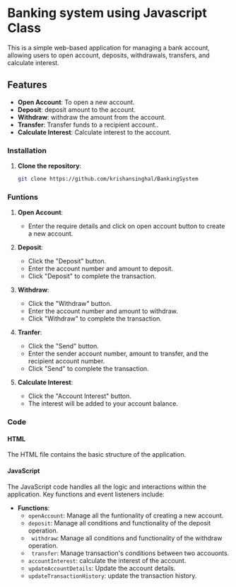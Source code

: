 # Banking system using Javascript Class

This is a simple web-based application for managing a bank account, allowing users to open account, deposits, withdrawals, transfers, and calculate interest.

## Features

- **Open Account**: To open a new account.
- **Deposit**: deposit amount to the account.
- **Withdraw**: withdraw the amount from the account.
- **Transfer**: Transfer funds to a recipient account..
- **Calculate Interest**: Calculate interest to the account.


### Installation

1. **Clone the repository**:
   ```bash
   git clone https://github.com/krishansinghal/BankingSystem
   ```


### Funtions

1. **Open Account**:
   - Enter the require details and click on open account button to create a new account.

2. **Deposit**:
   - Click the "Deposit" button.
   - Enter the account number and amount to deposit.
   - Click "Deposit" to complete the transaction.

3. **Withdraw**:
   - Click the "Withdraw" button.
   - Enter the account number and amount to withdraw.
   - Click "Withdraw" to complete the transaction.

4. **Tranfer**:
   - Click the "Send" button.
   - Enter the sender account number, amount to transfer, and  the recipient account number.
   - Click "Send" to complete the transaction.

5. **Calculate Interest**:
   - Click the "Account Interest" button.
   - The interest will be added to your account balance.

### Code

#### HTML

The HTML file contains the basic structure of the application.

#### JavaScript

The JavaScript code handles all the logic and interactions within the application. Key functions and event listeners include:


- **Functions**:
  - `openAccount`: Manage all the funtionality of creating a new account.
  - `deposit`: Manage all conditions and functionality of the deposit operation.
  - ` withdraw`:  Manage all conditions and functionality of the withdraw operation.
  - ` transfer`: Manage transaction's conditions between two accouonts.
  - `accountInterest`: calculate the interest of the account.
  - `updateAccountDetails`: Update the account details.
  - `updateTransactionHistory`: update the transaction history.




